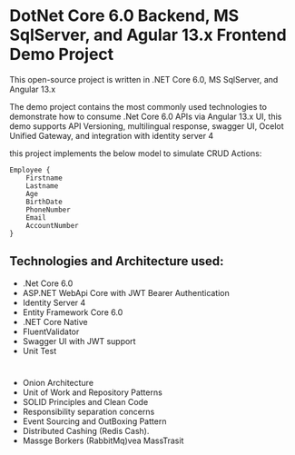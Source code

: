 # DotNet Core 6.0 Backend, MS SqlServer, and Agular 13.x Frontend Demo Project


This open-source project is written in .NET Core 6.0, MS SqlServer, and Angular 13.x

The demo project contains the most commonly used technologies to demonstrate how to consume .Net Core 6.0 APIs via Angular 13.x UI, 
this demo supports API Versioning, multilingual response, swagger UI, Ocelot Unified Gateway, and integration with identity server 4 

 
this project implements the below model to simulate CRUD Actions:

```
Employee {
	Firstname
	Lastname
	Age
	BirthDate
	PhoneNumber
	Email
	AccountNumber
}
```


## Technologies and Architecture used:
- .Net Core 6.0 
- ASP.NET WebApi Core with JWT Bearer Authentication
- Identity Server 4
- Entity Framework Core 6.0
- .NET Core Native
- FluentValidator
- Swagger UI with JWT support
- Unit Test
# 
- Onion Architecture
- Unit of Work and Repository Patterns
- SOLID Principles and Clean Code
- Responsibility separation concerns
- Event Sourcing and OutBoxing Pattern
- Distributed Cashing (Redis Cash).
- Massge Borkers (RabbitMq)vea MassTrasit

